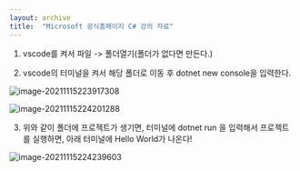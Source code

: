 ```yaml
---
layout: archive
title:  "Microsoft 공식홈페이지 C# 강의 자료"
---
```


1. vscode를 켜서 파일 -> 폴더열기(폴더가 없다면 만든다.)

2. vscode의 터미널을 켜서 해당 폴더로 이동 후 dotnet new console을 입력한다.

![image-20211115223917308](C:\Users\Taeuk\AppData\Roaming\Typora\typora-user-images\image-20211115223917308.png)

![image-20211115224201288](C:\Users\Taeuk\AppData\Roaming\Typora\typora-user-images\image-20211115224201288.png)

3. 위와 같이 폴더에 프로젝트가 생기면, 터미널에 dotnet run 을 입력해서 프로젝트를 실행하면, 아래 터미널에 Hello World가 나온다!

![image-20211115224239603](C:\Users\Taeuk\AppData\Roaming\Typora\typora-user-images\image-20211115224239603.png)